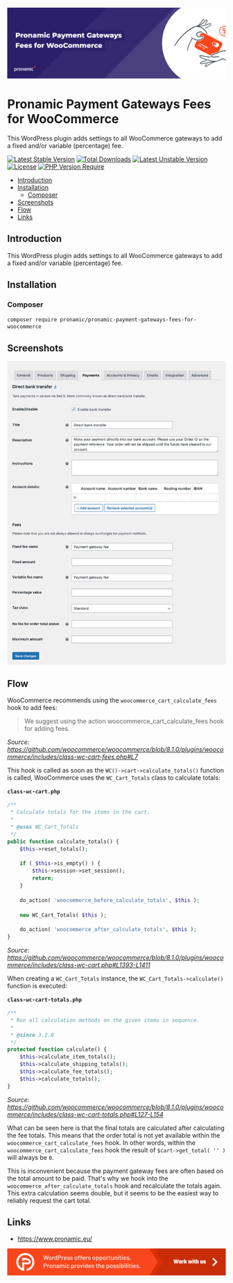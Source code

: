<p align="center"><img src="assets/github-banner.png" alt=""></p>

# Pronamic Payment Gateways Fees for WooCommerce

This WordPress plugin adds settings to all WooCommerce gateways to add a fixed and/or variable (percentage) fee.

[![Latest Stable Version](http://poser.pugx.org/pronamic/pronamic-payment-gateways-fees-for-woocommerce/v)](https://packagist.org/packages/pronamic/pronamic-payment-gateways-fees-for-woocommerce)
[![Total Downloads](http://poser.pugx.org/pronamic/pronamic-payment-gateways-fees-for-woocommerce/downloads)](https://packagist.org/packages/pronamic/pronamic-payment-gateways-fees-for-woocommerce)
[![Latest Unstable Version](http://poser.pugx.org/pronamic/pronamic-payment-gateways-fees-for-woocommerce/v/unstable)](https://packagist.org/packages/pronamic/pronamic-payment-gateways-fees-for-woocommerce)
[![License](http://poser.pugx.org/pronamic/pronamic-payment-gateways-fees-for-woocommerce/license)](https://packagist.org/packages/pronamic/pronamic-payment-gateways-fees-for-woocommerce)
[![PHP Version Require](http://poser.pugx.org/pronamic/pronamic-payment-gateways-fees-for-woocommerce/require/php)](https://packagist.org/packages/pronamic/pronamic-payment-gateways-fees-for-woocommerce)

- [Introduction](#introduction)
- [Installation](#installation)
  - [Composer](#composer)
- [Screenshots](#screenshots)
- [Flow](#flow)
- [Links](#links)

## Introduction

This WordPress plugin adds settings to all WooCommerce gateways to add a fixed and/or variable (percentage) fee.

## Installation

### Composer

```
composer require pronamic/pronamic-payment-gateways-fees-for-woocommerce
```

## Screenshots

![Screenshot of the WooCommerce direct bank transfer payment method settings page in the WordPress admin dashboard with the extra fees settings.](assets/screenshot-1.png)

## Flow

WooCommerce recommends using the `woocommerce_cart_calculate_fees` hook to add fees:

>  We suggest using the action woocommerce_cart_calculate_fees hook for adding fees.

_Source: https://github.com/woocommerce/woocommerce/blob/8.1.0/plugins/woocommerce/includes/class-wc-cart-fees.php#L7_

This hook is called as soon as the `WC()->cart->calculate_totals()` function is called, WooCommerce uses the `WC_Cart_Totals` class to calculate totals:

**`class-wc-cart.php`**

```php
/**
 * Calculate totals for the items in the cart.
 *
 * @uses WC_Cart_Totals
 */
public function calculate_totals() {
	$this->reset_totals();

	if ( $this->is_empty() ) {
		$this->session->set_session();
		return;
	}

	do_action( 'woocommerce_before_calculate_totals', $this );

	new WC_Cart_Totals( $this );

	do_action( 'woocommerce_after_calculate_totals', $this );
}
```

_Source: https://github.com/woocommerce/woocommerce/blob/8.1.0/plugins/woocommerce/includes/class-wc-cart.php#L1393-L1411_

When creating a `WC_Cart_Totals` instance, the `WC_Cart_Totals->calculate()` function is executed:

**`class-wc-cart-totals.php`**

```php
/**
 * Run all calculation methods on the given items in sequence.
 *
 * @since 3.2.0
 */
protected function calculate() {
	$this->calculate_item_totals();
	$this->calculate_shipping_totals();
	$this->calculate_fee_totals();
	$this->calculate_totals();
}
```

_Source: https://github.com/woocommerce/woocommerce/blob/8.1.0/plugins/woocommerce/includes/class-wc-cart-totals.php#L127-L154_

What can be seen here is that the final totals are calculated after calculating the fee totals. This means that the order total is not yet available within the `woocommerce_cart_calculate_fees` hook. In other words, within the `woocommerce_cart_calculate_fees` hook the result of `$cart->get_total( '' )` will always be `0`.

This is inconvenient because the payment gateway fees are often based on the total amount to be paid. That's why we hook into the `woocommerce_after_calculate_totals` hook and recalculate the totals again. This extra calculation seems double, but it seems to be the easiest way to reliably request the cart total.

## Links

- https://www.pronamic.eu/

[![Pronamic - Work with us](https://github.com/pronamic/brand-resources/blob/main/banners/pronamic-work-with-us-leaderboard-728x90%404x.png)](https://www.pronamic.eu/contact/)
